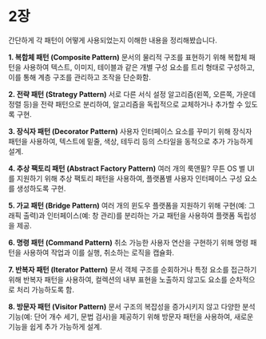 # 2장
간단하게 각 패턴이 어떻게 사용되었는지 이해한 내용을 정리해봤습니다.

**1. 복합체 패턴 (Composite Pattern)**
문서의 물리적 구조를 표현하기 위해 복합체 패턴을 사용하여 텍스트, 이미지, 테이블과 같은 개별 구성 요소를 트리 형태로 구성하고, 이를 통해 계층 구조를 관리하고 조작을 단순화함.

**2. 전략 패턴 (Strategy Pattern)**
서로 다른 서식 설정 알고리즘(왼쪽, 오른쪽, 가운데 정렬 등)을 전략 패턴으로 분리하여, 알고리즘을 독립적으로 교체하거나 추가할 수 있도록 구현.

**3. 장식자 패턴 (Decorator Pattern)**
사용자 인터페이스 요소를 꾸미기 위해 장식자 패턴을 사용하여, 텍스트에 밑줄, 색상, 테두리 등의 스타일을 동적으로 추가 가능하게 설계.

**4. 추상 팩토리 패턴 (Abstract Factory Pattern)**
여러 개의 룩앤필? 무튼 OS 별 UI 를 지원하기 위해 추상 팩토리 패턴을 사용하여, 플랫폼별 사용자 인터페이스 구성 요소를 생성하도록 구현.

**5. 가교 패턴 (Bridge Pattern)**
여러 개의 윈도우 플랫폼을 지원하기 위해 구현(예: 그래픽 출력)과 인터페이스(예: 창 관리)를 분리하는 가교 패턴을 사용하여 플랫폼 독립성을 제공.

**6. 명령 패턴 (Command Pattern)**
취소 가능한 사용자 연산을 구현하기 위해 명령 패턴을 사용하여 작업과 이를 실행, 취소하는 로직을 캡슐화.

**7. 반복자 패턴 (Iterator Pattern)**
문서 객체 구조를 순회하거나 특정 요소를 접근하기 위해 반복자 패턴을 사용하여, 컬렉션의 내부 표현을 노출하지 않고도 요소를 순차적으로 처리 가능하도록 함.

**8. 방문자 패턴 (Visitor Pattern)**
문서 구조의 복잡성을 증가시키지 않고 다양한 분석 기능(예: 단어 개수 세기, 문법 검사)을 제공하기 위해 방문자 패턴을 사용하여, 새로운 기능을 쉽게 추가 가능하게 설계.